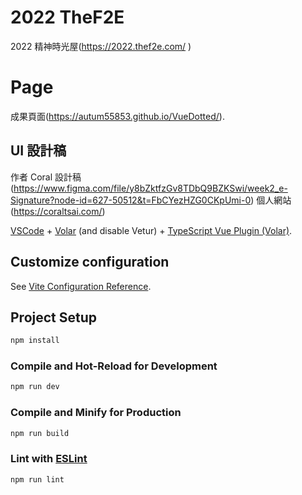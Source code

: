 # 2022 TheF2E
2022 精神時光屋(https://2022.thef2e.com/ )

# Page

成果頁面(https://autum55853.github.io/VueDotted/).

## UI 設計稿
作者 Coral
設計稿(https://www.figma.com/file/y8bZktfzGv8TDbQ9BZKSwi/week2_e-Signature?node-id=627-50512&t=FbCYezHZG0CKpUmi-0)
個人網站(https://coraltsai.com/)


[VSCode](https://code.visualstudio.com/) + [Volar](https://marketplace.visualstudio.com/items?itemName=Vue.volar) (and disable Vetur) + [TypeScript Vue Plugin (Volar)](https://marketplace.visualstudio.com/items?itemName=Vue.vscode-typescript-vue-plugin).

## Customize configuration

See [Vite Configuration Reference](https://vitejs.dev/config/).

## Project Setup

```sh
npm install
```

### Compile and Hot-Reload for Development

```sh
npm run dev
```

### Compile and Minify for Production

```sh
npm run build
```

### Lint with [ESLint](https://eslint.org/)

```sh
npm run lint
```
